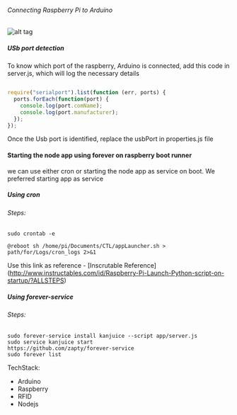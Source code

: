  ###### Connecting Raspberry Pi to Arduino

![alt tag](https://raw.githubusercontent.com/tw-blr-iot-ants/CTL/master/circuit_connections.jpeg)

##### USb port detection

To know which port of the raspberry, Arduino is connected, add this code in server.js, which will log the necessary details

```javascript

require("serialport").list(function (err, ports) {
  ports.forEach(function(port) {
    console.log(port.comName);
    console.log(port.manufacturer);
  });
});

```
Once the Usb  port is identified, replace the usbPort in properties.js file

#### Starting the node app using forever on raspberry boot runner

we can use either cron or starting the node app as service on boot. We preferred starting app as service 
 
##### Using cron
###### Steps:
 
 ```
 sudo crontab -e
 
 @reboot sh /home/pi/Documents/CTL/appLauncher.sh > path/for/Logs/cron_logs 2>&1
```
Use this link as reference - [Inscrutable Reference] (http://www.instructables.com/id/Raspberry-Pi-Launch-Python-script-on-startup/?ALLSTEPS)

##### Using forever-service
###### Steps:
 
 ```
 sudo forever-service install kanjuice --script app/server.js
 sudo service kanjuice start
 https://github.com/zapty/forever-service
 sudo forever list
 ````
 
 
 TechStack:
 
 * Arduino
 * Raspberry
 * RFID
 * Nodejs
 
